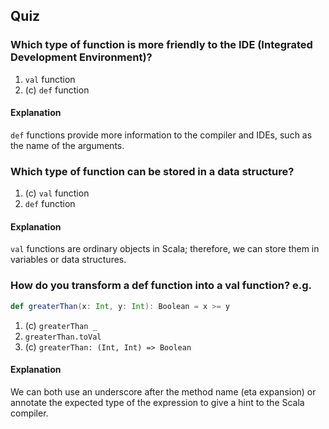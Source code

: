 ## Quiz

### Which type of function is more friendly to the IDE (Integrated Development Environment)?

1. `val` function
1. (c) `def` function

#### Explanation

`def` functions provide more information to the compiler and IDEs, such as the name of the arguments.

### Which type of function can be stored in a data structure?

1. (c) `val` function
1. `def` function

#### Explanation

`val` functions are ordinary objects in Scala; therefore, we can store them in variables or data structures.

### How do you transform a def function into a val function? e.g. 

```scala   
def greaterThan(x: Int, y: Int): Boolean = x >= y
```

1. (c) `greaterThan _`
1. `greaterThan.toVal`
1. (c) `greaterThan: (Int, Int) => Boolean`

#### Explanation

We can both use an underscore after the method name (eta expansion) or annotate the expected type of the expression 
to give a hint to the Scala compiler.
